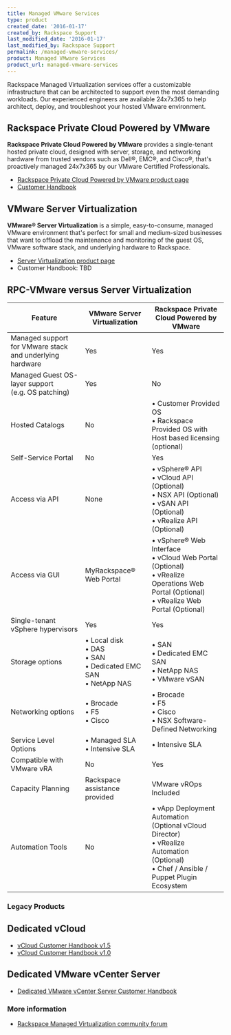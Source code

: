 ```yaml
---
title: Managed VMware Services
type: product
created_date: '2016-01-17'
created_by: Rackspace Support
last_modified_date: '2016-01-17'
last_modified_by: Rackspace Support
permalink: /managed-vmware-services/
product: Managed VMware Services
product_url: managed-vmware-services
---
```


Rackspace Managed Virtualization services offer a customizable infrastructure that
can be architected to support even the most demanding workloads. Our experienced
engineers are available 24x7x365 to help architect, deploy, and troubleshoot your
hosted VMware environment.


## Rackspace Private Cloud Powered by VMware

**Rackspace Private Cloud Powered by VMware** provides a single-tenant
hosted private cloud, designed with server, storage, and networking
hardware from trusted vendors such as Dell&reg;, EMC&reg;, and
Cisco&reg;, that's proactively managed 24x7x365 by our VMware
Certified Professionals.

- [Rackspace Private Cloud Powered by VMware product page](https://www.rackspace.com/en-gb/vmware/private-cloud)
- [Customer Handbook](https://developer.rackspace.com/docs/rpc-vmware/rpc-vmware-customer-handbook/)

##  VMware Server Virtualization

**VMware® Server Virtualization** is a simple, easy-to-consume, managed VMware
environment that's perfect for small and medium-sized businesses that want
to offload the maintenance and monitoring of the guest OS, VMware software
stack, and underlying hardware to Rackspace.

- [Server Virtualization product page](https://www.rackspace.com/managed-hosting/vmware/server-virtualization)
- Customer Handbook: TBD


## RPC-VMware versus Server Virtualization


| Feature                                                  | VMware Server Virtualization                                            | Rackspace Private Cloud Powered by VMware                                                                                                            |
|----------------------------------------------------------|-------------------------------------------------------------------------|------------------------------------------------------------------------------------------------------------------------------------------------------|
| Managed support for VMware stack and underlying hardware | Yes                                                                     | Yes                                                                                                                                                  |
| Managed Guest OS-layer support <br> (e.g. OS patching)        | Yes                                                                     | No                                                                                                                                                   |
| Hosted Catalogs                                          | No                                                                      | • Customer Provided OS <br> • Rackspace Provided OS with Host based licensing (optional)                                                                 |
| Self-Service Portal                                      | No                                                                      | Yes                                                                                                                                                  |
| Access via API                                           | None                                                                    | • vSphere® API <br> • vCloud API (Optional) <br>  • NSX API (Optional) <br>  • vSAN API (Optional) <br> • vRealize API (Optional)                                                                                                                                         |                                                         |
| Access via GUI                                           |  MyRackspace® Web Portal                                                 | • vSphere® Web Interface <br>• vCloud Web Portal (Optional)<br>• vRealize Operations Web Portal (Optional)<br>• vRealize Web Portal (Optional)     |
| Single-tenant vSphere hypervisors                        | Yes                                                                     | Yes                                                                                                                                                  |
| Storage options                                          | • Local disk <br> • DAS <br> • SAN <br> • Dedicated EMC SAN <br> • NetApp NAS | • SAN <br> • Dedicated EMC SAN <br> • NetApp NAS <br> • VMware vSAN                                                           |
| Networking options                                       | • Brocade <br> • F5 <br> • Cisco                                               |  • Brocade <br> • F5 <br> • Cisco <br> • NSX Software-Defined Networking                                                                            |
| Service Level Options                                   | • Managed SLA <br> • Intensive SLA                                                | • Intensive SLA                                                                                                                                        |
| Compatible with VMware vRA                               | No                                                                      | Yes                                                                                                                                                  |
| Capacity Planning                                        | Rackspace assistance provided                                           | VMware vROps Included                                                                                                                                |
| Automation Tools                                         | No                                                                      | • vApp Deployment Automation (Optional vCloud Director)<br>• vRealize Automation (Optional) <br>• Chef / Ansible / Puppet Plugin Ecosystem |


###  Legacy Products

## Dedicated vCloud

- [vCloud Customer Handbook v1.5](https://developer.rackspace.com/docs/managed-vmware-services/vcloud/v1.5/)
- [vCloud Customer Handbook v1.0](https://developer.rackspace.com/docs/managed-vmware-services/vcloud/v1/)

##  Dedicated VMware vCenter Server

- [Dedicated VMware vCenter Server Customer Handbook](https://developer.rackspace.com/docs/managed-vmware-services/vcenter/)

###  More information

- [Rackspace Managed Virtualization community forum](https://community.rackspace.com/products/f/52)
